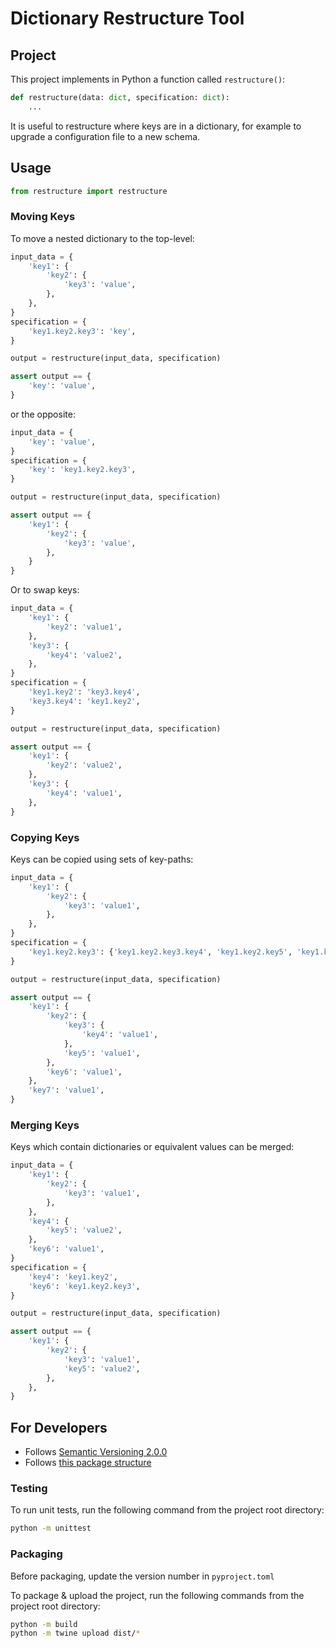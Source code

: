 # Dictionary Restructure Tool

## Project

This project implements in Python a function called `restructure()`:

```python
def restructure(data: dict, specification: dict):
	...
```

It is useful to restructure where keys are in a dictionary, for example to
upgrade a configuration file to a new schema.

## Usage

```python
from restructure import restructure
```

### Moving Keys

To move a nested dictionary to the top-level:

```python
input_data = {
	'key1': {
		'key2': {
			'key3': 'value',
		},
	},
}
specification = {
	'key1.key2.key3': 'key',
}

output = restructure(input_data, specification)

assert output == {
	'key': 'value',
}
```

or the opposite:

```python
input_data = {
	'key': 'value',
}
specification = {
	'key': 'key1.key2.key3',
}

output = restructure(input_data, specification)

assert output == {
	'key1': {
		'key2': {
			'key3': 'value',
		},
	}
}
```

Or to swap keys:

```python
input_data = {
	'key1': {
		'key2': 'value1',
	},
	'key3': {
		'key4': 'value2',
	},
}
specification = {
	'key1.key2': 'key3.key4',
	'key3.key4': 'key1.key2',
}

output = restructure(input_data, specification)

assert output == {
	'key1': {
		'key2': 'value2',
	},
	'key3': {
		'key4': 'value1',
	},
}
```

### Copying Keys

Keys can be copied using sets of key-paths:

```python
input_data = {
	'key1': {
		'key2': {
			'key3': 'value1',
		},
	},
}
specification = {
	'key1.key2.key3': {'key1.key2.key3.key4', 'key1.key2.key5', 'key1.key6', 'key7'},
}

output = restructure(input_data, specification)

assert output == {
	'key1': {
		'key2': {
			'key3': {
				'key4': 'value1',
			},
			'key5': 'value1',
		},
		'key6': 'value1',
	},
	'key7': 'value1',
}
```

### Merging Keys

Keys which contain dictionaries or equivalent values can be merged:

```python
input_data = {
	'key1': {
		'key2': {
			'key3': 'value1',
		},
	},
	'key4': {
		'key5': 'value2',
	},
	'key6': 'value1',
}
specification = {
	'key4': 'key1.key2',
	'key6': 'key1.key2.key3',
}

output = restructure(input_data, specification)

assert output == {
	'key1': {
		'key2': {
			'key3': 'value1',
			'key5': 'value2',
		},
	},
}
```

## For Developers

- Follows [Semantic Versioning 2.0.0](https://semver.org/)
- Follows [this package structure](https://packaging.python.org/en/latest/tutorials/packaging-projects/)

### Testing

To run unit tests, run the following command from the project root directory:

```bash
python -m unittest
```

### Packaging

Before packaging, update the version number in `pyproject.toml`

To package & upload the project, run the following commands from the project root directory:

```bash
python -m build
python -m twine upload dist/*
```
